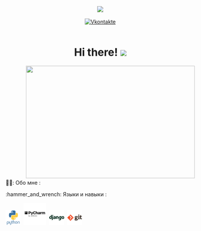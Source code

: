 

<!--
**EgorK39/EgorK39** is a ✨ _special_ ✨ repository because its `README.md` (this file) appears on your GitHub profile.

Here are some ideas to get you started:

- 🔭 I’m currently working on ...
- 🌱 I’m currently learning ...
- 👯 I’m looking to collaborate on ...
- 🤔 I’m looking for help with ...
- 💬 Ask me about ...
- 📫 How to reach me: ...
- 😄 Pronouns: ...
- ⚡ Fun fact: ...
-->
<div id="header" align="center">
  <img src="https://media.giphy.com/media/kJV3yFjaVYtlP0CMOR/giphy.gif" width="100"/>
</div>
<p>
<div id="badges" align="center">
  <a href="https://vk.com/id27756527">
    <img src="https://img.shields.io/badge/Vkontakte-blue?logo=VK&logoColor=white&style=flat-square" alt="Vkontakte"/>
  </a>
</div>
<div id="badges" align="center"> 
  <img src="https://komarev.com/ghpvc/?username=EgorK39&style=flat-square&color=blue" alt=""/>
</div>
<div id="badges" align="center">
<h1>
  Hi there! 
  <img src="https://media.giphy.com/media/hvRJCLFzcasrR4ia7z/giphy.gif" width="30px"/>
</h1>
</div>
<div align="right">
  <img src="https://media.giphy.com/media/OpBA2nKQog7LENz8Of/giphy.gif" width="450" height="300"/>
</div>
👨‍💻: Обо мне :
<p>

<p>
:hammer_and_wrench: Языки и навыки :
<div> 
  <img src="https://github.com/devicons/devicon/blob/master/icons/python/python-original-wordmark.svg" title="Python" alt="Python" width="40" height="40"/>&nbsp;
  <img src="https://github.com/devicons/devicon/blob/master/icons/pycharm/pycharm-plain-wordmark.svg" title="Pycharm" alt="Pycharm" width="60" height="60"/>&nbsp;
  <img src="https://github.com/devicons/devicon/blob/master/icons/django/django-plain-wordmark.svg" title="Django" alt="Django" width="40" height="40"/>&nbsp;
  <img src="https://github.com/devicons/devicon/blob/master/icons/git/git-original-wordmark.svg" title="git" alt="git" width="40" height="40"/>&nbsp;
  
</div>

